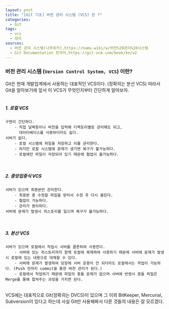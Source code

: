 ```yaml
---
layout: post
title: "[Git 기초] 버전 관리 시스템 (VCS) 란 ?"
categories:
  - Git
tags:
  - vcs
  - 정리
sources:
  - 버전 관리 시스템(나무위키),https://namu.wiki/w/버전%20관리%20시스템
  - Git Documentation 한국어,https://git-scm.com/book/ko/v2
---
```


### 버전 관리 시스템 (`Version Control System, VCS`) 이란?  

Git은 현재 개발업계에서 사용하는 대표적인 VCS이다. (정확히는 분산 VCS)
따라서 Git을 알아보기에 앞서 이 VCS가 무엇인지부터 간단하게 알아보자.  
<br>
##### 1. 로컬 VCS  
    구현이 간단하다.
        - 직접 날짜등이나 버전을 입력해 디렉토리별로 관리해도 되고, 
          데이터베이스를 사용하더라도 쉽다.
    서버가 없다.
        - 로컬 시스템에 파일을 저장하고 이를 관리한다.
        - 하지만 로컬 시스템에 문제가 생기면 복구가 불가능하다.
        - 로컬에만 파일이 저장되어 있기 때문에 협업이 불가능하다.

<br>
    
##### 2. 중앙집중식 VCS
    서버가 있으며 최종본만 관리한다.
        - 최종본 중 수정할 파일을 받아서 수정 후 다시 올린다.
        - 협업이 가능하다.
        - 관리가 용이하다.
    서버에 문제가 발생시 히스토리를 잃으며 복구가 불가능하다.

<br>

##### 3. 분산 VCS
    서버가 있으며 로컬에서 작업시 서버를 클론하여 사용한다.
        - 서버에 있는 히스토리까지 함께 로컬에 복제하여 사용하기 때문에 서버에 문제가 발생시 로컬에 있는 내용으로 대체할 수 있다.
        - 서버에 문제가 발생하여 당장에 서버 운용이 안 되더라도 로컬에서는 작업이 가능하다. (Push 전까지 commit을 통한 버전 관리가 된다.)
        - 로컬에서 작업하기 때문에 파일의 충돌 문제가 없으며 서버에 반영시 충돌 파일은 Merge를 통해 합쳐주는 과정을 거치면 된다.

<br>
VCS에는 대표적으로 Git(정확히는 DVCS)이 있으며 그 이외 BitKeeper, Mercurial, Subversion이 있다고 하는데 사실 Git만 사용해봐서 다른 것들의 내용은 잘 모르겠다.
